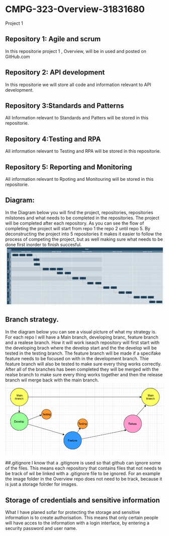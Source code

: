 # CMPG-323-Overview-31831680
Project 1

 ## Repository 1: Agile and scrum 
 In this repositorie project 1 , Overview, will be in used and posted on GitHub.com

 ## Repository 2: API development
 In this repositorie we will store all code and information relevant to API development.

 ## Repository 3:Standards and Patterns
 All Information relevant to Standards and Patters will be stored in this repositorie.

 ## Repository 4:Testing and RPA
 All information relevant to Testing and RPA will be stored in this repositorie.

## Repository 5: Reporting and Monitoring
 All information relevant to Rpoting and Monitouring will be stored in this repositorie.
 
 ## Diagram:
 In the Diagram below you will find the project, repositories, repositories milstones and what needs to be completed in the repositories.
 The project will be completed after each repository. As you can see the flow of completing the project will start from repo 1 the repo 2 until repo 5. By  deconstructing the project into 5 repositories it makes it easier to follow the process of competing the project, but as well making sure what needs to be done first inorder to finish succesful.
 ![](Image/Diagram.PNG)
 
 ## Branch strategy.
 In the diagram below you can see a visual picture of what my strategy is. For each repo I will have a Main branch, developing branc, feature branch and a realese branch. How  it will work iseach repository will first start with the developing brach where the develop start and the the develop will be tested in the  testing branch. The feature branch will be made if a specifake feature needs to be focused on with in the development branch. Thie feature branch will also be tested to make sure every thing works correctly. After all of the branches has been completed they will be merged with the realse branch to make sure every thing works together and then the release branch wil merge back with the main branch.
 ![](Image/BranchStrategy.PNG)
 
 ##.gitignore
 I know that a .gitignore is used so that github can ignore some of the files. This means each repository that contains files that not needs te be track of wil be linked with a .gitignore file to be ignored. For an example the image folder in the Overview repo does not need to be track, because it is just a storage folrder for images.

## Storage of credentials and sensitive information
What I have planed sofar for protecting the storage and sensitive information is to create authorisation. This means that only certain people will have acces to the information with a login interface, by entering a security password and user name.
